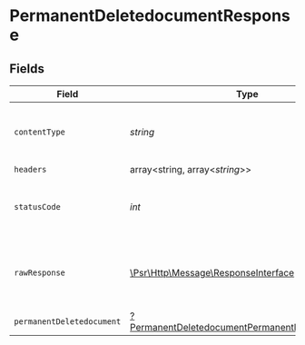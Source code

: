 # PermanentDeletedocumentResponse


## Fields

| Field                                                                                                                        | Type                                                                                                                         | Required                                                                                                                     | Description                                                                                                                  |
| ---------------------------------------------------------------------------------------------------------------------------- | ---------------------------------------------------------------------------------------------------------------------------- | ---------------------------------------------------------------------------------------------------------------------------- | ---------------------------------------------------------------------------------------------------------------------------- |
| `contentType`                                                                                                                | *string*                                                                                                                     | :heavy_check_mark:                                                                                                           | HTTP response content type for this operation                                                                                |
| `headers`                                                                                                                    | array<string, array<*string*>>                                                                                               | :heavy_minus_sign:                                                                                                           | N/A                                                                                                                          |
| `statusCode`                                                                                                                 | *int*                                                                                                                        | :heavy_check_mark:                                                                                                           | HTTP response status code for this operation                                                                                 |
| `rawResponse`                                                                                                                | [\Psr\Http\Message\ResponseInterface](https://www.php-fig.org/psr/psr-7/#33-psrhttpmessageresponseinterface)                 | :heavy_minus_sign:                                                                                                           | Raw HTTP response; suitable for custom response parsing                                                                      |
| `permanentDeletedocument`                                                                                                    | [?PermanentDeletedocumentPermanentDeletedocument](../../models/operations/PermanentDeletedocumentPermanentDeletedocument.md) | :heavy_minus_sign:                                                                                                           | OK                                                                                                                           |